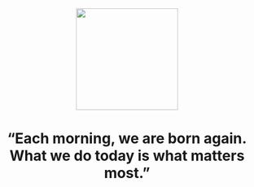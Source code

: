 <div id="header" align="center">
  <img src="https://tenor.com/bwjqO.gif" width="200"/>
</div>

<h1 align="center">
  “Each morning, we are born again. What we do today is what matters most.”
</h1>



